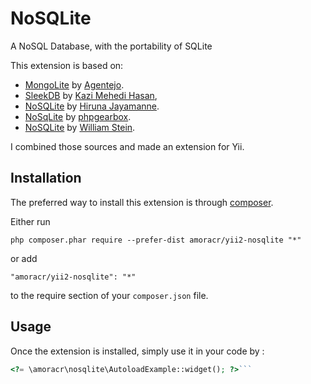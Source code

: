 NoSQLite
========
A NoSQL Database, with the portability of SQLite 

This extension is based on:
- [MongoLite](https://github.com/agentejo/mongo-lite) by [Agentejo](https://github.com/agentejo).
- [SleekDB](https://github.com/rakibtg/SleekDB) by [Kazi Mehedi Hasan](https://github.com/rakibtg),
- [NoSQLite](https://github.com/HiruNya/nosqlite) by [Hiruna Jayamanne](https://github.com/HiruNya).
- [NoSqLite](https://github.com/phpgearbox/nosqlite) by [phpgearbox](https://github.com/phpgearbox).
- [NoSQLite](https://github.com/williamstein/nosqlite) by [William Stein](https://github.com/williamstein).

I combined those sources and made an extension for Yii.

Installation
------------

The preferred way to install this extension is through [composer](http://getcomposer.org/download/).

Either run

```
php composer.phar require --prefer-dist amoracr/yii2-nosqlite "*"
```

or add

```
"amoracr/yii2-nosqlite": "*"
```

to the require section of your `composer.json` file.


Usage
-----

Once the extension is installed, simply use it in your code by  :

```php
<?= \amoracr\nosqlite\AutoloadExample::widget(); ?>```
